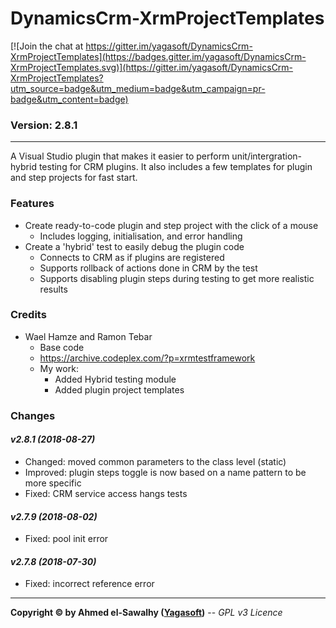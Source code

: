 # DynamicsCrm-XrmProjectTemplates

[![Join the chat at https://gitter.im/yagasoft/DynamicsCrm-XrmProjectTemplates](https://badges.gitter.im/yagasoft/DynamicsCrm-XrmProjectTemplates.svg)](https://gitter.im/yagasoft/DynamicsCrm-XrmProjectTemplates?utm_source=badge&utm_medium=badge&utm_campaign=pr-badge&utm_content=badge)

### Version: 2.8.1
---

A Visual Studio plugin that makes it easier to perform unit/intergration-hybrid testing for CRM plugins. It also includes a few templates for plugin and step projects for fast start.

### Features

+ Create ready-to-code plugin and step project with the click of a mouse
  + Includes logging, initialisation, and error handling
+ Create a 'hybrid' test to easily debug the plugin code
  + Connects to CRM as if plugins are registered
  + Supports rollback of actions done in CRM by the test
  + Supports disabling plugin steps during testing to get more realistic results

### Credits

  + Wael Hamze and Ramon Tebar
	+ Base code
	+ https://archive.codeplex.com/?p=xrmtestframework
	+ My work:
		+ Added Hybrid testing module
		+ Added plugin project templates
		
### Changes

#### _v2.8.1 (2018-08-27)_
+ Changed: moved common parameters to the class level (static)
+ Improved: plugin steps toggle is now based on a name pattern to be more specific
+ Fixed: CRM service access hangs tests

#### _v2.7.9 (2018-08-02)_
+ Fixed: pool init error

#### _v2.7.8 (2018-07-30)_
+ Fixed: incorrect reference error

---
**Copyright &copy; by Ahmed el-Sawalhy ([Yagasoft](http://yagasoft.com))** -- _GPL v3 Licence_

